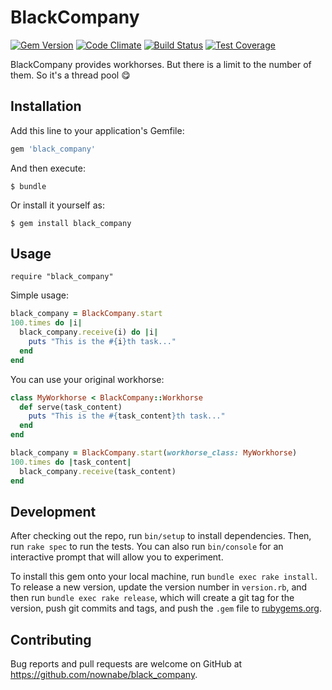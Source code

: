 # BlackCompany

[![Gem Version](https://badge.fury.io/rb/black_company.svg)](https://badge.fury.io/rb/black_company)
[![Code Climate](https://codeclimate.com/github/nownabe/black_company/badges/gpa.svg)](https://codeclimate.com/github/nownabe/black_company)
[![Build Status](https://travis-ci.org/nownabe/black_company.svg?branch=master)](https://travis-ci.org/nownabe/black_company)
[![Test Coverage](https://codeclimate.com/github/nownabe/black_company/badges/coverage.svg)](https://codeclimate.com/github/nownabe/black_company/coverage)

BlackCompany provides workhorses. But there is a limit to the number of them. So it's a thread pool :yum:

## Installation

Add this line to your application's Gemfile:

```ruby
gem 'black_company'
```

And then execute:

    $ bundle

Or install it yourself as:

    $ gem install black_company

## Usage

`require "black_company"`

Simple usage:

```ruby
black_company = BlackCompany.start
100.times do |i|
  black_company.receive(i) do |i|
    puts "This is the #{i}th task..."
  end
end
```

You can use your original workhorse:

```ruby
class MyWorkhorse < BlackCompany::Workhorse
  def serve(task_content)
    puts "This is the #{task_content}th task..."
  end
end

black_company = BlackCompany.start(workhorse_class: MyWorkhorse)
100.times do |task_content|
  black_company.receive(task_content)
end
```

## Development

After checking out the repo, run `bin/setup` to install dependencies. Then, run `rake spec` to run the tests. You can also run `bin/console` for an interactive prompt that will allow you to experiment.

To install this gem onto your local machine, run `bundle exec rake install`. To release a new version, update the version number in `version.rb`, and then run `bundle exec rake release`, which will create a git tag for the version, push git commits and tags, and push the `.gem` file to [rubygems.org](https://rubygems.org).

## Contributing

Bug reports and pull requests are welcome on GitHub at https://github.com/nownabe/black_company.

